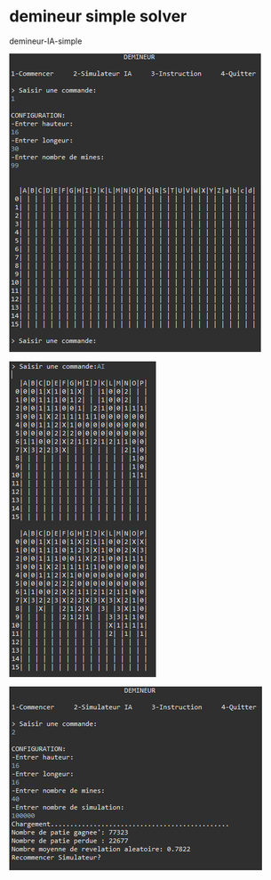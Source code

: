# demineur simple solver  
demineur-IA-simple  

![fig 1](img/init.PNG)

![fig 2](img/play.PNG)

![fig 3](img/solver.PNG)

